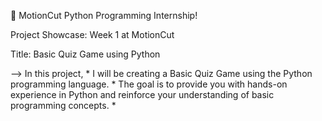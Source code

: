 🚀 MotionCut Python Programming Internship! 

 Project Showcase: Week 1 at MotionCut 

Title: Basic Quiz Game using Python

--> In this project, 
          * I will be creating a Basic Quiz Game using the Python programming language.
          * The goal is to provide you with hands-on experience in Python and reinforce your understanding of basic programming concepts.
          * 
